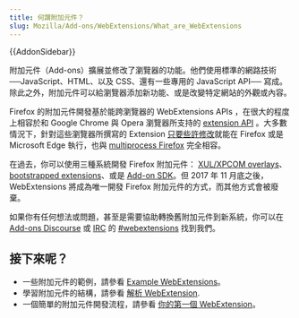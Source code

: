 ```yaml
---
title: 何謂附加元件？
slug: Mozilla/Add-ons/WebExtensions/What_are_WebExtensions
---
```


{{AddonSidebar}}

附加元件（Add-ons）擴展並修改了瀏覽器的功能。他們使用標準的網路技術 ──JavaScript、HTML、以及 CSS、還有一些專用的 JavaScript API── 寫成。除此之外，附加元件可以給瀏覽器添加新功能、或是改變特定網站的外觀或內容。

Firefox 的附加元件開發基於能跨瀏覽器的 WebExtensions APIs ，在很大的程度上相容於和 Google Chrome 與 Opera 瀏覽器所支持的 [extension API](https://developer.chrome.com/extensions) 。大多數情況下，針對這些瀏覽器所撰寫的 Extension [只要些許修改](/zh-TW/Add-ons/WebExtensions/Porting_from_Google_Chrome)就能在 Firefox 或是 Microsoft Edge 執行，也與 [multiprocess Firefox](/zh-TW/Firefox/Multiprocess_Firefox) 完全相容。

在過去，你可以使用三種系統開發 Firefox 附加元件： [XUL/XPCOM overlays](/zh-TW/Add-ons/Overlay_Extensions)、[bootstrapped extensions](/zh-TW/docs/Mozilla/Add-ons/Bootstrapped_extensions)、或是 [Add-on SDK](/zh-TW/docs/Mozilla/Add-ons/SDK)。但 2017 年 11 月底之後，WebExtensions 將成為唯一開發 Firefox 附加元件的方式，而其他方式會被廢棄。

如果你有任何想法或問題，甚至是需要協助轉換舊附加元件到新系統，你可以在 [Add-ons Discourse](https://discourse.mozilla.org/c/add-ons/35) 或 [IRC](https://wiki.mozilla.org/IRC) 的 [#webextensions](irc://irc.mozilla.org/webextensions) 找到我們。

## 接下來呢？

- 一些附加元件的範例，請參看 [Example WebExtensions](https://github.com/mdn/webextensions-examples)。
- 學習附加元件的結構，請參看 [解析 WebExtension](/zh-TW/docs/Mozilla/Add-ons/WebExtensions/Anatomy_of_a_WebExtension).
- 一個簡單的附加元件開發流程，請參看 [你的第一個 WebExtension](/zh-TW/docs/Mozilla/Add-ons/WebExtensions/Your_first_WebExtension)。
